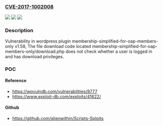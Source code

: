 ### [CVE-2017-1002008](https://cve.mitre.org/cgi-bin/cvename.cgi?name=CVE-2017-1002008)
![](https://img.shields.io/static/v1?label=Product&message=membership-simplified-for-oap-members-only&color=blue)
![](https://img.shields.io/static/v1?label=Version&message=%3C%201.58%20&color=brighgreen)
![](https://img.shields.io/static/v1?label=Vulnerability&message=Path%20Traversal&color=brighgreen)

### Description

Vulnerability in wordpress plugin membership-simplified-for-oap-members-only v1.58, The file download code located membership-simplified-for-oap-members-only/download.php does not check whether a user is logged in and has download privileges.

### POC

#### Reference
- https://wpvulndb.com/vulnerabilities/8777
- https://www.exploit-db.com/exploits/41622/

#### Github
- https://github.com/alienwithin/Scripts-Sploits

